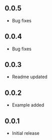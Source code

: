 ## 0.0.5

* Bug fixes

## 0.0.4

* Bug fixes

## 0.0.3

* Readme updated

## 0.0.2

* Example added

## 0.0.1

* Initial release
